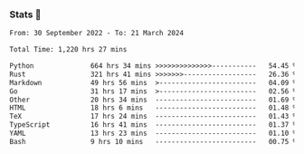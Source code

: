### Stats 👋
<!--START_SECTION:waka-->

```txt
From: 30 September 2022 - To: 21 March 2024

Total Time: 1,220 hrs 27 mins

Python              664 hrs 34 mins >>>>>>>>>>>>>>-----------   54.45 %
Rust                321 hrs 41 mins >>>>>>>------------------   26.36 %
Markdown            49 hrs 56 mins  >------------------------   04.09 %
Go                  31 hrs 17 mins  >------------------------   02.56 %
Other               20 hrs 34 mins  -------------------------   01.69 %
HTML                18 hrs 6 mins   -------------------------   01.48 %
TeX                 17 hrs 24 mins  -------------------------   01.43 %
TypeScript          16 hrs 41 mins  -------------------------   01.37 %
YAML                13 hrs 23 mins  -------------------------   01.10 %
Bash                9 hrs 10 mins   -------------------------   00.75 %
```

<!--END_SECTION:waka-->

<!--
**buhaytza2005/buhaytza2005** is a ✨ _special_ ✨ repository because its `README.md` (this file) appears on your GitHub profile.

Here are some ideas to get you started:

- 🔭 I’m currently working on ...
- 🌱 I’m currently learning ...
- 👯 I’m looking to collaborate on ...
- 🤔 I’m looking for help with ...
- 💬 Ask me about ...
- 📫 How to reach me: ...
- 😄 Pronouns: ...
- ⚡ Fun fact: ...
-->


